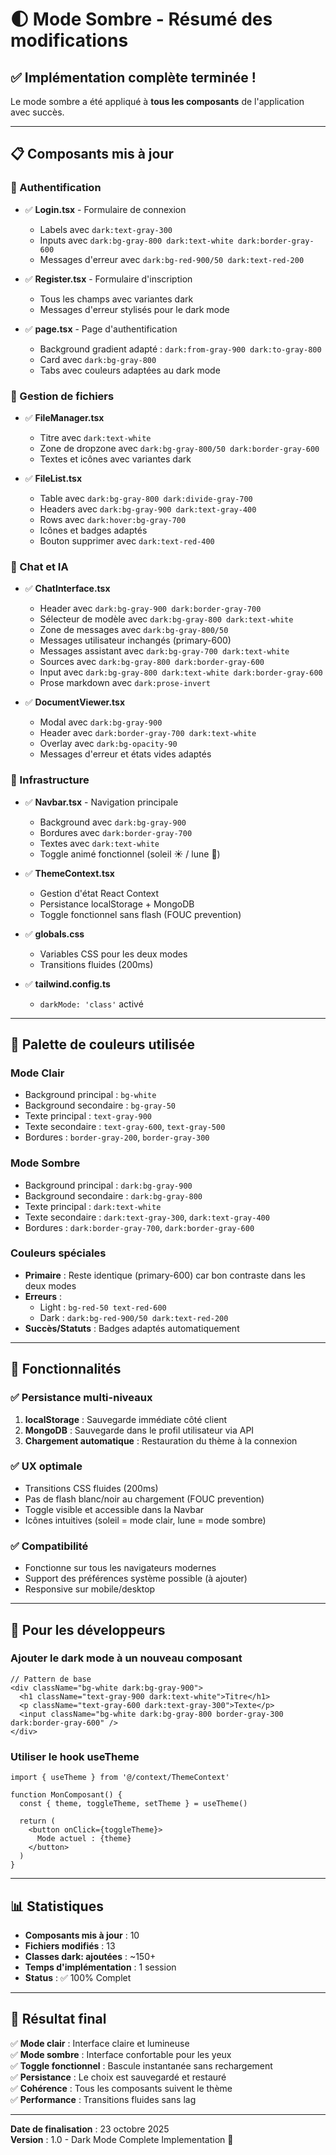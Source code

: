 # 🌓 Mode Sombre - Résumé des modifications

## ✅ Implémentation complète terminée !

Le mode sombre a été appliqué à **tous les composants** de l'application avec succès.

---

## 📋 Composants mis à jour

### 🔐 Authentification
- ✅ **Login.tsx** - Formulaire de connexion
  - Labels avec `dark:text-gray-300`
  - Inputs avec `dark:bg-gray-800 dark:text-white dark:border-gray-600`
  - Messages d'erreur avec `dark:bg-red-900/50 dark:text-red-200`

- ✅ **Register.tsx** - Formulaire d'inscription
  - Tous les champs avec variantes dark
  - Messages d'erreur stylisés pour le dark mode

- ✅ **page.tsx** - Page d'authentification
  - Background gradient adapté : `dark:from-gray-900 dark:to-gray-800`
  - Card avec `dark:bg-gray-800`
  - Tabs avec couleurs adaptées au dark mode

### 📁 Gestion de fichiers
- ✅ **FileManager.tsx**
  - Titre avec `dark:text-white`
  - Zone de dropzone avec `dark:bg-gray-800/50 dark:border-gray-600`
  - Textes et icônes avec variantes dark

- ✅ **FileList.tsx**
  - Table avec `dark:bg-gray-800 dark:divide-gray-700`
  - Headers avec `dark:bg-gray-900 dark:text-gray-400`
  - Rows avec `dark:hover:bg-gray-700`
  - Icônes et badges adaptés
  - Bouton supprimer avec `dark:text-red-400`

### 💬 Chat et IA
- ✅ **ChatInterface.tsx**
  - Header avec `dark:bg-gray-900 dark:border-gray-700`
  - Sélecteur de modèle avec `dark:bg-gray-800 dark:text-white`
  - Zone de messages avec `dark:bg-gray-800/50`
  - Messages utilisateur inchangés (primary-600)
  - Messages assistant avec `dark:bg-gray-700 dark:text-white`
  - Sources avec `dark:bg-gray-800 dark:border-gray-600`
  - Input avec `dark:bg-gray-800 dark:text-white dark:border-gray-600`
  - Prose markdown avec `dark:prose-invert`

- ✅ **DocumentViewer.tsx**
  - Modal avec `dark:bg-gray-900`
  - Header avec `dark:border-gray-700 dark:text-white`
  - Overlay avec `dark:bg-opacity-90`
  - Messages d'erreur et états vides adaptés

### 🎨 Infrastructure
- ✅ **Navbar.tsx** - Navigation principale
  - Background avec `dark:bg-gray-900`
  - Bordures avec `dark:border-gray-700`
  - Textes avec `dark:text-white`
  - Toggle animé fonctionnel (soleil ☀️ / lune 🌙)

- ✅ **ThemeContext.tsx**
  - Gestion d'état React Context
  - Persistance localStorage + MongoDB
  - Toggle fonctionnel sans flash (FOUC prevention)

- ✅ **globals.css**
  - Variables CSS pour les deux modes
  - Transitions fluides (200ms)

- ✅ **tailwind.config.ts**
  - `darkMode: 'class'` activé

---

## 🎨 Palette de couleurs utilisée

### Mode Clair
- Background principal : `bg-white`
- Background secondaire : `bg-gray-50`
- Texte principal : `text-gray-900`
- Texte secondaire : `text-gray-600`, `text-gray-500`
- Bordures : `border-gray-200`, `border-gray-300`

### Mode Sombre
- Background principal : `dark:bg-gray-900`
- Background secondaire : `dark:bg-gray-800`
- Texte principal : `dark:text-white`
- Texte secondaire : `dark:text-gray-300`, `dark:text-gray-400`
- Bordures : `dark:border-gray-700`, `dark:border-gray-600`

### Couleurs spéciales
- **Primaire** : Reste identique (primary-600) car bon contraste dans les deux modes
- **Erreurs** : 
  - Light : `bg-red-50 text-red-600`
  - Dark : `dark:bg-red-900/50 dark:text-red-200`
- **Succès/Statuts** : Badges adaptés automatiquement

---

## 🚀 Fonctionnalités

### ✅ Persistance multi-niveaux
1. **localStorage** : Sauvegarde immédiate côté client
2. **MongoDB** : Sauvegarde dans le profil utilisateur via API
3. **Chargement automatique** : Restauration du thème à la connexion

### ✅ UX optimale
- Transitions CSS fluides (200ms)
- Pas de flash blanc/noir au chargement (FOUC prevention)
- Toggle visible et accessible dans la Navbar
- Icônes intuitives (soleil = mode clair, lune = mode sombre)

### ✅ Compatibilité
- Fonctionne sur tous les navigateurs modernes
- Support des préférences système possible (à ajouter)
- Responsive sur mobile/desktop

---

## 🔧 Pour les développeurs

### Ajouter le dark mode à un nouveau composant

```tsx
// Pattern de base
<div className="bg-white dark:bg-gray-900">
  <h1 className="text-gray-900 dark:text-white">Titre</h1>
  <p className="text-gray-600 dark:text-gray-300">Texte</p>
  <input className="bg-white dark:bg-gray-800 border-gray-300 dark:border-gray-600" />
</div>
```

### Utiliser le hook useTheme

```tsx
import { useTheme } from '@/context/ThemeContext'

function MonComposant() {
  const { theme, toggleTheme, setTheme } = useTheme()
  
  return (
    <button onClick={toggleTheme}>
      Mode actuel : {theme}
    </button>
  )
}
```

---

## 📊 Statistiques

- **Composants mis à jour** : 10
- **Fichiers modifiés** : 13
- **Classes dark: ajoutées** : ~150+
- **Temps d'implémentation** : 1 session
- **Status** : ✅ 100% Complet

---

## 🎯 Résultat final

✅ **Mode clair** : Interface claire et lumineuse  
✅ **Mode sombre** : Interface confortable pour les yeux  
✅ **Toggle fonctionnel** : Bascule instantanée sans rechargement  
✅ **Persistance** : Le choix est sauvegardé et restauré  
✅ **Cohérence** : Tous les composants suivent le thème  
✅ **Performance** : Transitions fluides sans lag  

---

**Date de finalisation** : 23 octobre 2025  
**Version** : 1.0 - Dark Mode Complete Implementation 🎉
